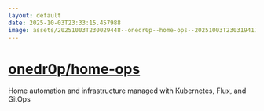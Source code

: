 ```yaml
---
layout: default
date: 2025-10-03T23:33:15.457988
image: assets/20251003T230029448--onedr0p--home-ops--20251003T230319417--cropped.png
---
```


# [onedr0p/home-ops](https://github.com/onedr0p/home-ops)

Home automation and infrastructure managed with Kubernetes, Flux, and GitOps
